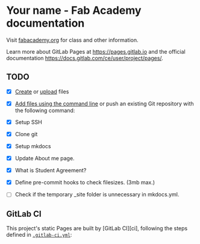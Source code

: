 # Your name - Fab Academy documentation

Visit [fabacademy.org](https://fabacademy.org/) for class and other information.

Learn more about GitLab Pages at https://pages.gitlab.io and the official
documentation https://docs.gitlab.com/ce/user/project/pages/.

## TODO

- [x] [Create](https://docs.gitlab.com/ee/user/project/repository/web_editor.html#create-a-file) or [upload](https://docs.gitlab.com/ee/user/project/repository/web_editor.html#upload-a-file) files
- [x] [Add files using the command line](https://docs.gitlab.com/ee/gitlab-basics/add-file.html#add-a-file-using-the-command-line) or push an existing Git repository with the following command:
- [x] Setup SSH
- [x] Clone git
- [x] Setup mkdocs
- [x] Update About me page.
- [x] What is Student Agreement?
- [x] Define pre-commit hooks to check filesizes. (3mb max.)


- [ ] Check if the temporary _site folder is unnecessary in mkdocs.yml.


## GitLab CI

This project's static Pages are built by [GitLab CI][ci], following the steps
defined in [`.gitlab-ci.yml`](.gitlab-ci.yml):


